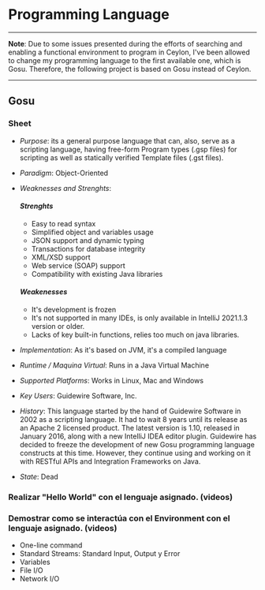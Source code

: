 # Programming Language
___
**Note**: Due to some issues presented during the efforts of searching and enabling a functional environment to program in Ceylon, I've been allowed to change my programming language to the first available one, which is Gosu. Therefore, the following project is based on Gosu instead of Ceylon.
___

## Gosu 

### Sheet
- *Purpose*: its a general purpose language that can, also, serve as a scripting language, having free-form Program types (.gsp files) for scripting as well as statically verified Template files (.gst files).
- *Paradigm*: Object-Oriented
- *Weaknesses and Strenghts*:

	#### *Strenghts*
    - Easy to read syntax
    - Simplified object and variables usage
    - JSON support and dynamic typing
    - Transactions for database integrity
    - XML/XSD support
    - Web service (SOAP) support
    - Compatibility with existing Java libraries

	#### *Weakenesses*
	- It's development is frozen
	- It's not supported in many IDEs, is only available in IntelliJ 2021.1.3 version or older.
	- Lacks of key built-in functions, relies too much on java libraries.

- *Implementation*: As it's based on JVM, it's a compiled language
- *Runtime / Maquina Virtual*: Runs in a Java Virtual Machine
- *Supported Platforms*: Works in Linux, Mac and Windows
- *Key Users*: Guidewire Software, Inc.
- *History*: This language started by the hand of Guidewire Software in 2002 as a scripting language. It had to wait 8 years until its release as an Apache 2 licensed product. The latest version is 1.10, released in January 2016, along with a new IntelliJ IDEA editor plugin. 
Guidewire has decided to freeze the development of new Gosu programming language constructs at this time. However, they continue using and working on it with RESTful APIs and Integration Frameworks on Java.
- *State*: Dead
### Realizar "Hello World" con el lenguaje asignado. (videos)
### Demostrar como se interactúa con el Environment con el lenguaje asignado. (videos)
- One-line command
- Standard Streams: Standard Input, Output y Error
- Variables 
- File I/O
- Network I/O